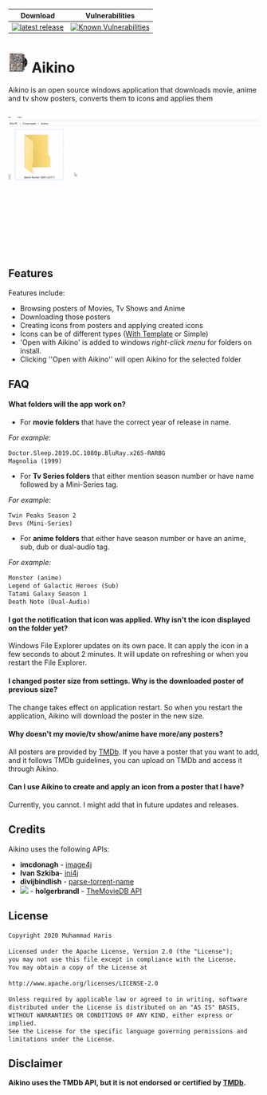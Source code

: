 | Download | Vulnerabilities | 
|-------| --------------- |
| [![latest release](https://img.shields.io/badge/download-latest%20build-blue.svg)](https://github.com/omegas82128/Aikino/releases/download/v1.8.10/Aikino.Setup.v1.8.10.exe) | [![Known Vulnerabilities](https://snyk.io/test/github/omegas82128/Aikino/badge.svg?targetFile=pom.xml)](https://snyk.io/test/github/omegas82128/Aikino?targetFile=pom.xml) |
# ![app icon](./.github/readme-images/app-icon.png) Aikino
Aikino is an open source windows application that downloads movie, anime and tv show posters, converts them to icons and applies them

![app-demo](./.github/readme-images/demo.gif)
## Features

Features include:
* Browsing posters of Movies, Tv Shows and Anime
* Downloading those posters
* Creating icons from posters and applying created icons
* Icons can be of different types ([With Template](https://www.deviantart.com/musacakir/art/Movie-And-TV-Show-DVD-Folder-Icon-Template-469935243) or Simple)
* 'Open with Aikino' is added to windows *right-click menu* for folders on install.
 * Clicking ''Open with Aikino'' will open Aikino for the selected folder

## FAQ
#### What folders will the app work on?
* For **movie folders** that have the correct year of release in name. 

*For example:*
```
Doctor.Sleep.2019.DC.1080p.BluRay.x265-RARBG
Magnolia (1999)
```
* For **Tv Series folders** that either mention season number or have name followed by a Mini-Series tag.

*For example:*
```
Twin Peaks Season 2
Devs (Mini-Series)
```
* For **anime folders** that either have season number or have an anime, sub, dub or dual-audio tag.

*For example:*
```
Monster (anime)
Legend of Galactic Heroes (Sub)
Tatami Galaxy Season 1
Death Note (Dual-Audio)
```

#### I got the notification that icon was applied. Why isn't the icon displayed on the folder yet?
Windows File Explorer updates on its own pace. It can apply the icon in a few seconds to about 2 minutes. It will update on refreshing or when you restart the File Explorer.

#### I changed poster size from settings. Why is the downloaded poster of previous size?
The change takes effect on application restart. So when you restart the application, Aikino will download the poster in the new size. 

#### Why doesn't my movie/tv show/anime have more/any posters?
All posters are provided by [TMDb](https://www.themoviedb.org/). If you have a poster that you want to add, and it follows TMDb guidelines, you can upload on TMDb and access it through Aikino.

#### Can I use Aikino to create and apply an icon from a poster that I have?
Currently, you cannot. I might add that in future updates and releases. 

## Credits
Aikino uses the following APIs:
* **imcdonagh** - [image4j](https://github.com/imcdonagh/image4j)
* **Ivan Szkiba**- [ini4j](http://ini4j.sourceforge.net/)
* **divijbindlish** - [parse-torrent-name](https://github.com/divijbindlish/parse-torrent-name)
* <img src="https://www.themoviedb.org/assets/2/v4/logos/v2/blue_short-8e7b30f73a4020692ccca9c88bafe5dcb6f8a62a4c6bc55cd9ba82bb2cd95f6c.svg" width="80"> - **holgerbrandl** - [TheMovieDB API](https://github.com/holgerbrandl/themoviedbapi) 

## License

    Copyright 2020 Muhammad Haris

    Licensed under the Apache License, Version 2.0 (the "License");
    you may not use this file except in compliance with the License.
    You may obtain a copy of the License at

    http://www.apache.org/licenses/LICENSE-2.0

    Unless required by applicable law or agreed to in writing, software
    distributed under the License is distributed on an "AS IS" BASIS,
    WITHOUT WARRANTIES OR CONDITIONS OF ANY KIND, either express or implied.
    See the License for the specific language governing permissions and
    limitations under the License.


## Disclaimer
**Aikino uses the TMDb API, but it is not endorsed or certified by [TMDb](https://www.themoviedb.org/).**
